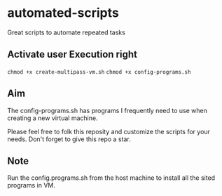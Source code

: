 # automated-scripts
Great scripts to automate repeated tasks

## Activate user Execution right

``` chmod +x create-multipass-vm.sh ```
``` chmod +x config-programs.sh ```

## Aim

The config-programs.sh has programs I frequently need to use when creating a new virtual machine.

Please feel free to folk this reposity and customize the scripts for your needs.
Don't forget to give this repo a star.


## Note
Run the config.programs.sh from the host machine to install all the sited programs in VM.
